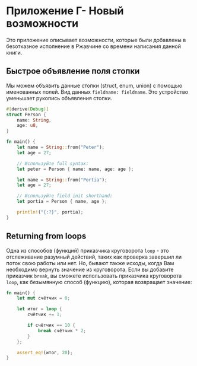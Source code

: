 # Приложение Г- Новый возможности
Это приложение описывает возможности, которые были добавлены в безотказное исполнение в Ржавчине со времени написания данной книги.

## Быстрое объявление поля стопки

Мы можем объявить данные стопки (struct, enum, union) с помощью именованных полей. Вид данных `fieldname: fieldname`. Это устройство уменьшает рукопись объявления стопки.

```rust
#[derive(Debug)]
struct Person {
    name: String,
    age: u8,
}

fn main() {
    let name = String::from("Peter");
    let age = 27;

    // Используйте full syntax:
    let peter = Person { name: name, age: age };

    let name = String::from("Portia");
    let age = 27;

    // Используйте field init shorthand:
    let portia = Person { name, age };

    println!("{:?}", portia);
}
```


## Returning from loops

Одна из способов (функций) приказчика круговорота `loop` - это отслеживание разумный действий,
таких как проверка завершил ли поток свою работы или нет. Но, бывают также исходы,
когда Вам необходимо вернуть значение из круговорота. Если вы добавите приказчик `break`,
вы сможете использовать приказчика круговорота `loop`, как безымянную способ (функцию), которая
возвращает значение:

```rust
fn main() {
    let mut счётчик = 0;

    let итог = loop {
        счётчик += 1;

        if счётчик == 10 {
            break счётчик * 2;
        }
    };

    assert_eq!(итог, 20);
}
```
